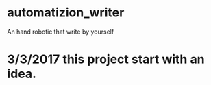 # automatizion_writer
An hand robotic that write by yourself
# 3/3/2017 this project start with an idea.
